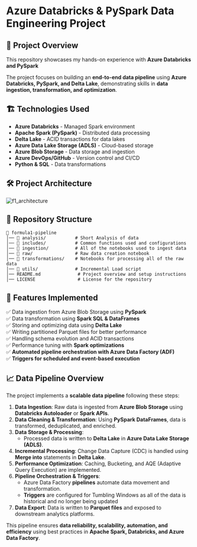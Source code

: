 # Azure Databricks & PySpark Data Engineering Project

## 📌 Project Overview
This repository showcases my hands-on experience with **Azure Databricks and PySpark**

The project focuses on building an **end-to-end data pipeline** using **Azure Databricks, PySpark, and Delta Lake**, demonstrating skills in **data ingestion, transformation, and optimization**.

## 🏗️ Technologies Used
- **Azure Databricks** - Managed Spark environment
- **Apache Spark (PySpark)** - Distributed data processing
- **Delta Lake** - ACID transactions for data lakes
- **Azure Data Lake Storage (ADLS)** - Cloud-based storage
- **Azure Blob Storage** - Data storage and ingestion
- **Azure DevOps/GitHub** - Version control and CI/CD
- **Python & SQL** - Data transformations

## 🛠️ Project Architecture

![f1_architecture](https://github.com/user-attachments/assets/7a1ba4b3-fd8c-481a-8eeb-f5143bb51af3)

## 📂 Repository Structure
```
📁 formula1-pipeline
│── 📁 analysis/           # Short Analysis of data
│── 📁 includes/           # Common functions used and configurations
│── 📁 ingestion/          # All of the notebooks used to ingest data
│── 📁 raw/                # Raw data creation notebook
│── 📁 transformations/    # Notebooks for processing all of the raw data
│── 📁 utils/              # Incremental Load script
│── README.md              # Project overview and setup instructions
│── LICENSE                # License for the repository
```

## 🚀 Features Implemented
✅ Data ingestion from Azure Blob Storage using **PySpark**  
✅ Data transformation using **Spark SQL & DataFrames**  
✅ Storing and optimizing data using **Delta Lake**  
✅ Writing partitioned Parquet files for better performance  
✅ Handling schema evolution and ACID transactions  
✅ Performance tuning with **Spark optimizations**  
✅ **Automated pipeline orchestration with Azure Data Factory (ADF)**  
✅ **Triggers for scheduled and event-based execution**  

## 📈 Data Pipeline Overview
The project implements a **scalable data pipeline** following these steps:

1. **Data Ingestion**: Raw data is ingested from **Azure Blob Storage** using **Databricks Autoloader** or **Spark APIs**.
2. **Data Cleaning & Transformation**: Using **PySpark DataFrames**, data is transformed, deduplicated, and enriched.
3. **Data Storage & Processing**:
   - Processed data is written to **Delta Lake** in **Azure Data Lake Storage (ADLS)**.
4. **Incremental Processing**: Change Data Capture (CDC) is handled using **Merge into** statements in **Delta Lake**.
5. **Performance Optimization**: Caching, Bucketing, and AQE (Adaptive Query Execution) are implemented.
6. **Pipeline Orchestration & Triggers**:
   - Azure Data Factory **pipelines** automate data movement and transformation.
   - **Triggers** are configured for Tumbling Windows as all of the data is historical and no longer being updated
7. **Data Export**: Data is written to **Parquet files** and exposed to downstream analytics platforms.

This pipeline ensures **data reliability, scalability, automation, and efficiency** using best practices in **Apache Spark, Databricks, and Azure Data Factory**.

